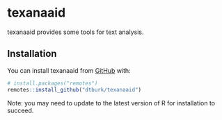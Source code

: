 
<!-- README.md is generated from README.Rmd. Please edit that file -->

# texanaaid

<!-- badges: start -->

<!-- badges: end -->

texanaaid provides some tools for text analysis.

## Installation

You can install texanaaid from [GitHub](https://github.com/) with:

``` r
# install.packages("remotes")
remotes::install_github("dtburk/texanaaid")
```

Note: you may need to update to the latest version of R for installation
to succeed.
